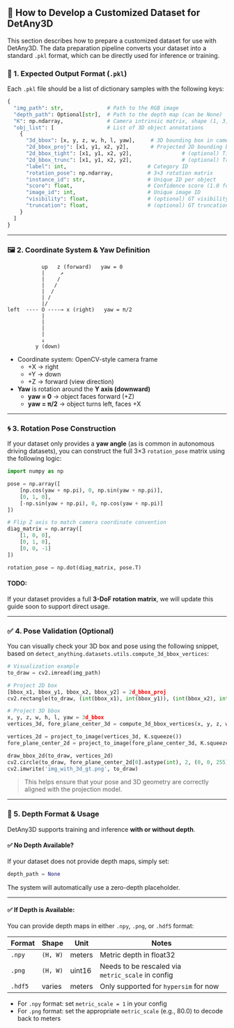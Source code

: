 ## 🧪 How to Develop a Customized Dataset for DetAny3D

This section describes how to prepare a customized dataset for use with DetAny3D. The data preparation pipeline converts your dataset into a standard `.pkl` format, which can be directly used for inference or training.

### 🧱 1. Expected Output Format (`.pkl`)

Each `.pkl` file should be a list of dictionary samples with the following keys:

```python
{
  "img_path": str,              # Path to the RGB image
  "depth_path": Optional[str],  # Path to the depth map (can be None)
  "K": np.ndarray,              # Camera intrinsic matrix, shape (1, 3, 3)
  "obj_list": [                 # List of 3D object annotations
    {
      "3d_bbox": [x, y, z, w, h, l, yaw],     # 3D bounding box in camera coordinates
      "2d_bbox_proj": [x1, y1, x2, y2],       # Projected 2D bounding box
      "2d_bbox_tight": [x1, y1, x2, y2],                # (optional) Tight 2D box
      "2d_bbox_trunc": [x1, y1, x2, y2],                # (optional) Truncated 2D box
      "label": int,                          # Category ID
      "rotation_pose": np.ndarray,           # 3×3 rotation matrix 
      "instance_id": str,                    # Unique ID per object
      "score": float,                        # Confidence score (1.0 for GT)
      "image_id": int,                       # Unique image ID
      "visibility": float,                   # (optional) GT visibility
      "truncation": float,                   # (optional) GT truncation
    }
  ]
}
```

---

### 🖼️ 2. Coordinate System & Yaw Definition

```
           up   z (forward)   yaw = 0
           |     ↗
           |    /
           |   /
           |  /
           | /
           |/
left  ---- O ----→ x (right)   yaw = π/2
           |
           |
           |
           |
           ↓
         y (down)
```

- Coordinate system: OpenCV-style camera frame
  - +X → right
  - +Y → down
  - +Z → forward (view direction)
- **Yaw** is rotation around the **Y axis (downward)**
  - **yaw = 0** → object faces forward (+Z)
  - **yaw = π/2** → object turns left, faces +X


---

### 🌀 3. Rotation Pose Construction

If your dataset only provides a **yaw angle** (as is common in autonomous driving datasets), you can construct the full 3×3 `rotation_pose` matrix using the following logic:

```python
import numpy as np

pose = np.array([
    [np.cos(yaw + np.pi), 0, np.sin(yaw + np.pi)],
    [0, 1, 0],
    [-np.sin(yaw + np.pi), 0, np.cos(yaw + np.pi)]
])

# Flip Z axis to match camera coordinate convention
diag_matrix = np.array([
    [1, 0, 0],
    [0, 1, 0],
    [0, 0, -1]
])

rotation_pose = np.dot(diag_matrix, pose.T)
```

#### TODO:
If your dataset provides a full **3-DoF rotation matrix**, we will update this guide soon to support direct usage.

---

### ✅ 4. Pose Validation (Optional)

You can visually check your 3D box and pose using the following snippet, based on `detect_anything.datasets.utils.compute_3d_bbox_vertices`:

```python
# Visualization example
to_draw = cv2.imread(img_path)

# Project 2D box
[bbox_x1, bbox_y1, bbox_x2, bbox_y2] = 2d_bbox_proj
cv2.rectangle(to_draw, (int(bbox_x1), int(bbox_y1)), (int(bbox_x2), int(bbox_y2)), (0, 0, 255), 2)

# Project 3D bbox
x, y, z, w, h, l, yaw = 3d_bbox
vertices_3d, fore_plane_center_3d = compute_3d_bbox_vertices(x, y, z, w, h, l, yaw, rotation_pose)  # rotation_pose=None if only yaw

vertices_2d = project_to_image(vertices_3d, K.squeeze())
fore_plane_center_2d = project_to_image(fore_plane_center_3d, K.squeeze())

draw_bbox_2d(to_draw, vertices_2d)
cv2.circle(to_draw, fore_plane_center_2d[0].astype(int), 2, (0, 0, 255), 1)
cv2.imwrite('img_with_3d_gt.png', to_draw)
```

> This helps ensure that your pose and 3D geometry are correctly aligned with the projection model.

---

### 🌊 5. Depth Format & Usage

DetAny3D supports training and inference **with or without depth**.

#### ✅ No Depth Available?
If your dataset does not provide depth maps, simply set:
```python
depth_path = None
```
The system will automatically use a zero-depth placeholder. 

---

#### ✅ If Depth is Available:

You can provide depth maps in either `.npy`, `.png`, or `.hdf5` format:

| Format      | Shape     | Unit     | Notes                                 |
|-------------|-----------|----------|---------------------------------------|
| `.npy`      | `(H, W)`  | meters   | Metric depth in float32               |
| `.png`      | `(H, W)`  | uint16   | Needs to be rescaled via `metric_scale` in config |
| `.hdf5`     | varies    | meters   | Only supported for `hypersim` for now        |

- For `.npy` format: set `metric_scale = 1` in your config
- For `.png` format: set the appropriate `metric_scale` (e.g., 80.0) to decode back to meters



